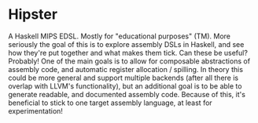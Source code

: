 # Hipster
A Haskell MIPS EDSL. Mostly for "educational purposes" (TM). More seriously the goal of this is to explore assembly DSLs in Haskell, and see how they're put together and what makes them tick. Can these be useful? Probably! One of the main goals is to allow for composable abstractions of assembly code, and automatic register allocation / spilling. In theory this could be more general and support multiple backends (after all there is overlap with LLVM's functionality), but an additional goal is to be able to generate readable, and documented assembly code. Because of this, it's beneficial to stick to one target assembly language, at least for experimentation!
